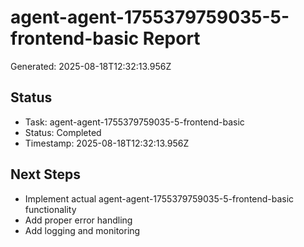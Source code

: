 # agent-agent-1755379759035-5-frontend-basic Report

Generated: 2025-08-18T12:32:13.956Z

## Status
- Task: agent-agent-1755379759035-5-frontend-basic
- Status: Completed
- Timestamp: 2025-08-18T12:32:13.956Z

## Next Steps
- Implement actual agent-agent-1755379759035-5-frontend-basic functionality
- Add proper error handling
- Add logging and monitoring
